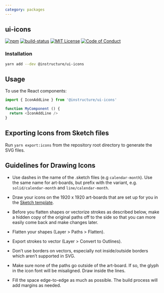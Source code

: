 ```yaml
---
category: packages
---
```


## ui-icons

[![npm][npm]][npm-url]
[![build-status][build-status]][build-status-url]
[![MIT License][license-badge]][LICENSE]
[![Code of Conduct][coc-badge]][coc]


### Installation

```sh
yarn add --dev @instructure/ui-icons
```

## Usage

To use the React components:

```js
import { IconAddLine } from '@instructure/ui-icons'

function MyComponent () {
  return <IconAddLine />
}
```

## Exporting Icons from Sketch files

Run `yarn export:icons` from the repository root directory to generate the SVG files.

## Guidelines for Drawing Icons

- Use dashes in the name of the .sketch files (e.g `calendar-month`).
  Use the same name for art-boards, but prefix with the variant, e.g. `solid/calendar-month` and `line/calendar-month`.

- Draw your icons on the 1920 x 1920 art-boards that are set up for you in the [Sketch template](https://github.com/instructure/instructure-ui/tree/master/packages/ui-icons/template.sketch).

- Before you flatten shapes or vectorize strokes as described below, make a hidden copy of the original paths off
  to the side so that you can more easily come back and make changes later.

- Flatten your shapes (Layer > Paths > Flatten).

- Export strokes to vector (Layer > Convert to Outlines).

- Don’t use borders on vectors, especially not inside/outside borders which aren’t supported in SVG.

- Make sure none of the paths go outside of the art-board. If so, the glyph in the icon font will be misaligned.
  Draw inside the lines.

- Fill the space edge-to-edge as much as possible. The build process will add margins as needed.


[npm]: https://img.shields.io/npm/v/@instructure/ui-icons.svg
[npm-url]: https://npmjs.com/package/@instructure/ui-icons

[build-status]: https://travis-ci.org/instructure/instructure-ui.svg?branch=master
[build-status-url]: https://travis-ci.org/instructure/instructure-ui "Travis CI"

[license-badge]: https://img.shields.io/npm/l/instructure-ui.svg?style=flat-square
[license]: https://github.com/instructure/instructure-ui/blob/master/LICENSE

[coc-badge]: https://img.shields.io/badge/code%20of-conduct-ff69b4.svg?style=flat-square
[coc]: https://github.com/instructure/instructure-ui/blob/master/CODE_OF_CONDUCT.md
